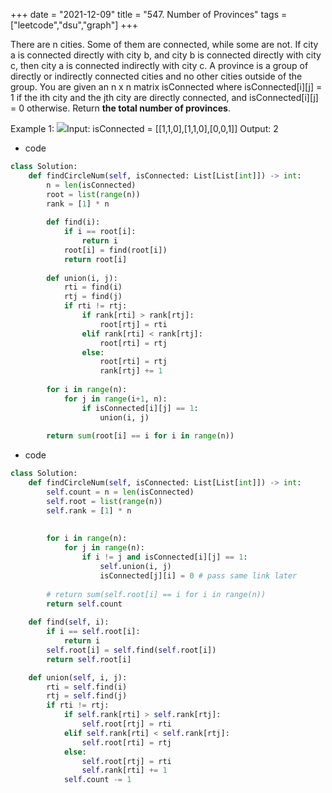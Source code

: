 +++ 
date = "2021-12-09"
title = "547. Number of Provinces"
tags = ["leetcode","dsu","graph"]
+++

There are n cities. Some of them are connected, while some are not. If city a is connected directly with city b, and city b is connected directly with city c, then city a is connected indirectly with city c.
A province is a group of directly or indirectly connected cities and no other cities outside of the group.
You are given an n x n matrix isConnected where isConnected[i][j] = 1 if the ith city and the jth city are directly connected, and isConnected[i][j] = 0 otherwise.
Return __the total number of provinces__.
 
Example 1:
![](https://assets.leetcode.com/uploads/2020/12/24/graph1.jpg)Input: isConnected = [[1,1,0],[1,1,0],[0,0,1]] Output: 2

- code
```py
class Solution:
    def findCircleNum(self, isConnected: List[List[int]]) -> int:
        n = len(isConnected)
        root = list(range(n))
        rank = [1] * n
        
        def find(i):
            if i == root[i]:
                return i
            root[i] = find(root[i])
            return root[i]
            
        def union(i, j):
            rti = find(i)
            rtj = find(j)
            if rti != rtj:
                if rank[rti] > rank[rtj]:
                    root[rtj] = rti
                elif rank[rti] < rank[rtj]:
                    root[rti] = rtj
                else:
                    root[rti] = rtj
                    rank[rtj] += 1
                
        for i in range(n):
            for j in range(i+1, n):
                if isConnected[i][j] == 1:
                    union(i, j)
                    
        return sum(root[i] == i for i in range(n))
```
- code
```py
class Solution:
    def findCircleNum(self, isConnected: List[List[int]]) -> int:
        self.count = n = len(isConnected)
        self.root = list(range(n))
        self.rank = [1] * n
        
        
        for i in range(n):
            for j in range(n):
                if i != j and isConnected[i][j] == 1:
                    self.union(i, j)
                    isConnected[j][i] = 0 # pass same link later
                    
        # return sum(self.root[i] == i for i in range(n))
        return self.count
        
    def find(self, i):
        if i == self.root[i]:
            return i
        self.root[i] = self.find(self.root[i])
        return self.root[i]

    def union(self, i, j):
        rti = self.find(i)
        rtj = self.find(j)
        if rti != rtj:
            if self.rank[rti] > self.rank[rtj]:
                self.root[rtj] = rti
            elif self.rank[rti] < self.rank[rtj]:
                self.root[rti] = rtj
            else:
                self.root[rtj] = rti
                self.rank[rti] += 1
            self.count -= 1
```

